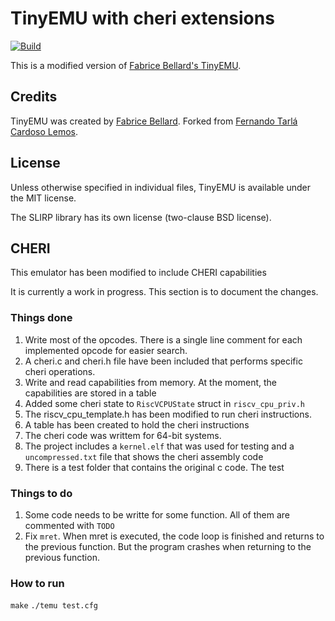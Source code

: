 # TinyEMU with cheri extensions

[![Build](https://github.com/fernandotcl/TinyEMU/workflows/Build/badge.svg)][GitHub Actions]

This is a modified version of [Fabrice Bellard's TinyEMU][TinyEMU].

[GitHub Actions]: https://github.com/fernandotcl/TinyEMU/actions?query=workflow%3ABuild
[TinyEMU]: https://bellard.org/tinyemu/

## Credits

TinyEMU was created by [Fabrice Bellard][fabrice]. Forked from [Fernando Tarlá Cardoso Lemos][fernando].

[fabrice]: https://bellard.org
[fernando]: mailto:fernandotcl@gmail.com

## License

Unless otherwise specified in individual files, TinyEMU is available under the MIT license.

The SLIRP library has its own license (two-clause BSD license).


## CHERI
This emulator has been modified to include CHERI capabilities

It is currently a work in progress. This section is to document the changes.


### Things done
1. Write most of the opcodes. There is a single line comment for each implemented opcode for easier search.
2. A cheri.c and cheri.h file have been included that performs specific cheri operations.
3. Write and read capabilities from memory. At the moment, the capabilities are stored in a table
4. Added some cheri state to `RiscVCPUState` struct in `riscv_cpu_priv.h` 
5. The riscv_cpu_template.h has been modified to run cheri instructions.
6. A table has been created to hold the cheri instructions
7. The cheri code was writtem for 64-bit systems.
8. The project includes a `kernel.elf` that was used for testing and a `uncompressed.txt` file that shows the cheri assembly code
9. There is a test folder that contains the original c code. The test 


### Things to do
1. Some code needs to be writte for some function. All of them are commented with 
`TODO`
2. Fix `mret`. When mret is executed, the code loop is finished and returns to the previous function. But the program crashes when returning to the previous function.

### How to run
`make`
`./temu test.cfg`

